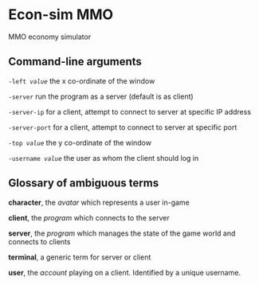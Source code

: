 # Econ-sim MMO
MMO economy simulator

## Command-line arguments

`-left `*`value`* the x co-ordinate of the window

`-server` run the program as a server (default is as client)

`-server-ip` for a client, attempt to connect to server at specific IP address

`-server-port` for a client, attempt to connect to server at specific port

`-top `*`value`* the y co-ordinate of the window

`-username `*`value`* the user as whom the client should log in

## Glossary of ambiguous terms
**character**, the *avatar* which represents a user in-game

**client**, the *program* which connects to the server

**server**, the *program* which manages the state of the game world and connects to clients

**terminal**, a generic term for server or client

**user**, the *account* playing on a client.  Identified by a unique username.
